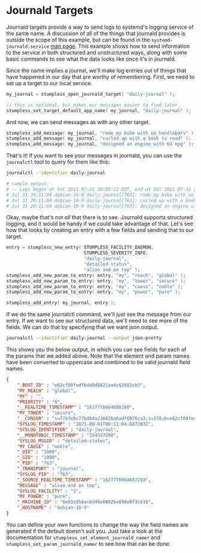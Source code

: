 # Journald Targets
Journald targets provide a way to send logs to systemd's logging service of the
same name. A discussion of all of the things that journald provides is outside
the scope of this example, but can be found in the `systemd-journald.service`
[man page](https://www.linux.org/docs/man8/systemd-journald.html). This
example shows how to send information to the service in both structured and
unstructured ways, along with some basic commands to see what the data looks
like once it's in journald.

Since the name implies a journal, we'll make log entries out of things that
have happened in our day that are worthy of remembering. First, we need to
set up a target to our local service.

```c
my_journal = stumpless_open_journald_target( "daily-journal" );

// this is optional, but makes our messages easier to find later
stumpless_set_target_default_app_name( my_journal, "daily-journal" );
```

And now, we can send messages as with any other target.

```c
stumpless_add_message( my_journal, "rode my bike with no handlebars" );
stumpless_add_message( my_journal, "curled up with a book to read" );
stumpless_add_message( my_journal, "designed an engine with 64 mpg" );
```

That's it! If you want to see your messages in journald, you can use the
`journalctl` tool to query for them like this:

```sh
journalctl --identifier daily-journal

# sample output:
# -- Logs begin at Sat 2021-07-31 20:05:12 EDT, end at Sat 2021-07-31 20:17:01 EDT. --
# Jul 31 20:11:04 debian-10-9 daily-journal[763]: rode my bike with no handlebars
# Jul 31 20:11:04 debian-10-9 daily-journal[763]: curled up with a book to read
# Jul 31 20:11:04 debian-10-9 daily-journal[763]: designed an engine with 64 mpg
```

Okay, maybe that's not _all_ that there is to see. Journald supports structured
logging, and it would be handy if we could take advantage of that. Let's see how
that looks by creating an entry with a few fields and sending that to our
target.

```c
entry = stumpless_new_entry( STUMPLESS_FACILITY_DAEMON,
                             STUMPLESS_SEVERITY_INFO,
                             "daily-journal",
                             "detailed-status",
                             "alive and on top" );
stumpless_add_new_param_to_entry( entry, "my", "reach", "global" );
stumpless_add_new_param_to_entry( entry, "my", "tower", "secure" );
stumpless_add_new_param_to_entry( entry, "my", "cause", "noble" );
stumpless_add_new_param_to_entry( entry, "my", "power", "pure" );

stumpless_add_entry( my_journal, entry );
```

If we do the same journalctl command, we'll just see the message from our entry.
If we want to see our structured data, we'll need to see more of the fields. We
can do that by specifying that we want json output.

```sh
journalctl --identifier daily-journal --output json-pretty
```

This shows you the below output, in which you can see fields for each of the
params that we added above. Note that the element and param names have been
converted to uppercase and combined to be valid journald field names.

```json
{
	"_BOOT_ID" : "e62cf00fedf64d9d8021aa4c62982cb3",
	"MY_REACH" : "global",
	"MY" : "",
	"PRIORITY" : "6",
	"__REALTIME_TIMESTAMP" : "1627776664688160",
	"MY_TOWER" : "secure",
	"__CURSOR" : "s=f7b7ebc77b4b4a23883ba6adf6976ca3;i=278;b=e62cf00fedf64d9d8021aa4c62982cb3;m=151ec212;t=5c87449df5620;x=addbc8df5d0f316c",
	"SYSLOG_TIMESTAMP" : "2021-08-01T00:11:04.687283Z",
	"SYSLOG_IDENTIFIER" : "daily-journal",
	"__MONOTONIC_TIMESTAMP" : "354337298",
	"SYSLOG_MSGID" : "detailed-status",
	"MY_CAUSE" : "noble",
	"_UID" : "1000",
	"_GID" : "1000",
	"_PID" : "763",
	"_TRANSPORT" : "journal",
	"SYSLOG_PID" : "763",
	"_SOURCE_REALTIME_TIMESTAMP" : "1627776664687293",
	"MESSAGE" : "alive and on top",
	"SYSLOG_FACILITY" : "3",
	"MY_POWER" : "pure",
	"_MACHINE_ID" : "6e82c858acbd49a0802be698e8f3cb10",
	"_HOSTNAME" : "debian-10-9"
}
```

You can define your own functions to change the way the field names are
generated if the default doesn't suit you. Just take a look at the documentation
for `stumpless_set_element_journald_namer` and
`stumpless_set_param_journald_namer` to see how that can be done.
